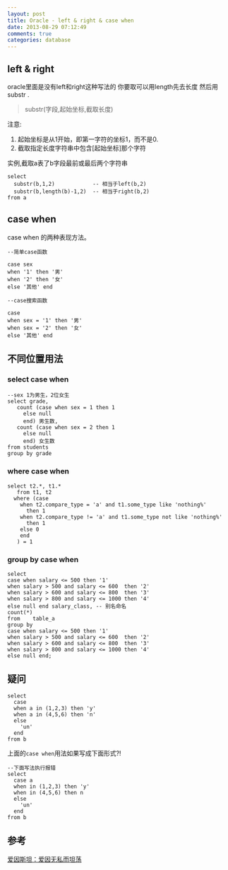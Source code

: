 ```yaml
---
layout: post
title: Oracle - left & right & case when
date: 2013-08-29 07:12:49
comments: true
categories: database
---
```

## left & right

 oracle里面是没有left和right这种写法的 你要取可以用length先去长度 然后用substr .

> substr(字段,起始坐标,截取长度)

注意:

1. 起始坐标是从1开始，即第一字符的坐标1，而不是0.
2. 截取指定长度字符串中包含[起始坐标]那个字符

实例,截取a表了b字段最前或最后两个字符串

    select 
      substr(b,1,2)            -- 相当于left(b,2)
      substr(b,length(b)-1,2)  -- 相当于right(b,2)
    from a

## case when

case when 的两种表现方法。

    --简单case函数  
    
    case sex  
    when '1' then '男'  
    when '2' then '女'  
    else '其他' end  
    
    --case搜索函数  
    
    case
    when sex = '1' then '男'  
    when sex = '2' then '女'  
    else '其他' end

## 不同位置用法

### select case when

    --sex 1为男生，2位女生
    select grade, 
       count (case when sex = 1 then 1      
         else null
         end) 男生数,
       count (case when sex = 2 then 1
         else null
         end) 女生数
    from students 
    group by grade

### where case when

    select t2.*, t1.*
       from t1, t2
      where (case 
        when t2.compare_type = 'a' and t1.some_type like 'nothing%'
          then 1
        when t2.compare_type != 'a' and t1.some_type not like 'nothing%'
          then 1
        else 0
        end
       ) = 1

### group by case when

    select  
    case when salary <= 500 then '1'  
    when salary > 500 and salary <= 600  then '2'  
    when salary > 600 and salary <= 800  then '3'  
    when salary > 800 and salary <= 1000 then '4'  
    else null end salary_class, -- 别名命名
    count(*)  
    from    table_a  
    group by  
    case when salary <= 500 then '1'  
    when salary > 500 and salary <= 600  then '2'  
    when salary > 600 and salary <= 800  then '3'  
    when salary > 800 and salary <= 1000 then '4'  
    else null end;

## 疑问

    select 
      case 
      when a in (1,2,3) then 'y'
      when a in (4,5,6) then 'n'
      else
        'un'
      end
    from b

上面的`case when`用法如果写成下面形式?!

    --下面写法执行报错
    select 
      case a
      when in (1,2,3) then 'y'
      when in (4,5,6) then n
      else
        'un'
      end
    from b


## 参考

[爱因斯坦：爱因无私而坦荡 ](http://www.cnblogs.com/eshizhan/archive/2012/04/06/2435493.html)
